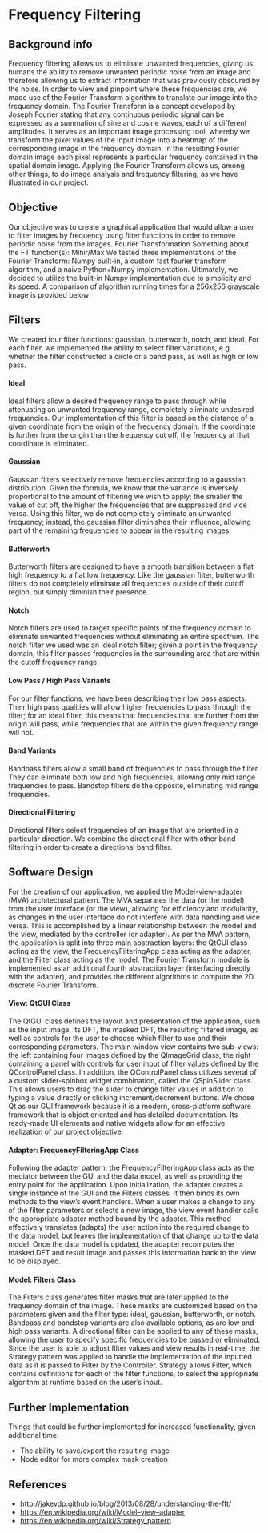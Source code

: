 # Frequency Filtering
## Background info
Frequency filtering allows us to eliminate unwanted frequencies, giving us humans the ability to remove unwanted periodic noise from an image and therefore allowing us to extract information that was previously obscured by the noise. In order to view and pinpoint where these frequencies are, we made use of the Fourier Transform algorithm to translate our image into the frequency domain. The Fourier Transform is a concept developed by Joseph Fourier stating that any continuous periodic signal can be expressed as a summation of sine and cosine waves, each of a different amplitudes. It serves as an important image processing tool, whereby we transform the pixel values of the input image into a heatmap of the corresponding image in the frequency domain. In the resulting Fourier domain image each pixel represents a particular frequency contained in the spatial domain image. Applying the Fourier Transform allows us, among other things, to do image analysis and frequency filtering, as we have illustrated in our project.
## Objective
Our objective was to create a graphical application that would allow a user to filter images by frequency using filter functions in order to remove periodic noise from the images.
Fourier Transformation
Something about the FT function(s): Mihir/Max
We tested three implementations of the Fourier Transform: Numpy built-in, a custom fast fourier transform algorithm, and a naive Python+Numpy implementation. Ultimately, we decided to utilize the built-in Numpy implementation due to simplicity and its speed. A comparison of algorithm running times for a 256x256 grayscale image is provided below:
## Filters
We created four filter functions: gaussian, butterworth, notch, and ideal. For each filter, we implemented the ability to select filter variations, e.g. whether the filter constructed a circle or a band pass, as well as high or low pass.
#### Ideal
Ideal filters allow a desired frequency range to pass through while attenuating an unwanted frequency range, completely eliminate undesired frequencies. Our implementation of this filter is based on the distance of a given coordinate from the origin of the frequency domain. If the coordinate is further from the origin than the frequency cut off, the frequency at that coordinate is eliminated.
#### Gaussian
Gaussian filters selectively remove frequencies according to a gaussian distribution. Given the formula, we know that the variance is inversely proportional to the amount of filtering we wish to apply; the smaller the value of cut off, the higher the frequencies that are suppressed and vice versa. Using this filter, we do not completely eliminate an unwanted frequency; instead, the gaussian filter diminishes their influence, allowing part of the remaining frequencies to  appear in the resulting images.
#### Butterworth
Butterworth filters are designed to have a smooth transition between a flat high frequency to a flat low frequency. Like the gaussian filter, butterworth filters do not completely eliminate all frequencies outside of their cutoff region, but simply diminish their presence.
#### Notch
Notch filters are used to target specific points of the frequency domain to eliminate unwanted frequencies without eliminating an entire spectrum. The notch filter we used was an ideal notch filter; given a point in the frequency domain, this filter passes frequencies in the surrounding area that are within the cutoff frequency range.
#### Low Pass / High Pass Variants
For our filter functions, we have been describing their low pass aspects. Their high pass qualities will allow higher frequencies to pass through the filter; for an ideal filter, this means that frequencies that are further from the origin will pass, while frequencies that are within the given frequency range will not.
#### Band Variants
Bandpass filters allow a small band of frequencies to pass through the filter. They can eliminate both low and high frequencies, allowing only mid range frequencies to pass. Bandstop filters do the opposite, eliminating mid range frequencies.
#### Directional Filtering
Directional filters select frequencies of an image that are oriented in a particular direction. We combine the directional filter with other band filtering in order to create a directional band filter.
## Software Design
For the creation of our application, we applied the Model-view-adapter (MVA) architectural pattern. The MVA separates the data (or the model) from the user interface (or the view), allowing for efficiency and modularity, as changes in the user interface do not interfere with data handling and vice versa. This is accomplished by a linear relationship between the model and the view, mediated by the controller (or adapter).
As per the MVA pattern, the application is split into three main abstraction layers: the QtGUI class acting as the view, the FrequencyFilteringApp class acting as the adapter, and the Filter class acting as the model. The Fourier Transform module is implemented as an additional fourth abstraction layer (interfacing directly with the adapter), and provides the different algorithms to compute the 2D discrete Fourier Transform.
#### View: QtGUI Class
The QtGUI class defines the layout and presentation of the application, such as the input image, its DFT, the masked DFT, the resulting filtered image, as well as controls for the user to choose which filter to use and their corresponding parameters.
The main window view contains two sub-views: the left containing four images defined by the QImageGrid class, the right containing a panel with controls for user input of filter values defined by the QControlPanel class. In addition, the QControlPanel class utilizes several of a custom slider-spinbox widget combination, called the QSpinSlider class. This allows users to drag the slider to change filter values in addition to typing a value directly or clicking increment/decrement buttons.
We chose Qt as our GUI framework because it is a modern, cross-platform software framework that is object oriented and has detailed documentation. Its ready-made UI elements and native widgets allow for an effective realization of our project objective. 
#### Adapter: FrequencyFilteringApp Class
Following the adapter pattern, the FrequencyFilteringApp class acts as the mediator between the GUI and the data model, as well as providing the entry point for the application. Upon initialization, the adapter creates a single instance of the GUI and the Filters classes. It then binds its own methods to the view’s event handlers.
When a user makes a change to any of the filter parameters or selects a new image, the view event handler calls the appropriate adapter method bound by the adapter. This method effectively translates (adapts) the user action into the required change to the data model, but leaves the implementation of that change up to the data model.
Once the data model is updated, the adapter recomputes the masked DFT and result image and passes this information back to the view to be displayed.
#### Model: Filters Class
The Filters class generates filter masks that are later applied to the frequency domain of the image. These masks are customized based on the parameters given and the filter type: ideal, gaussian, butterworth, or notch. Bandpass and bandstop variants are also available options, as are low and high pass variants. A directional filter can be applied to any of these masks, allowing the user to specify specific frequencies to be passed or eliminated.
Since the user is able to adjust filter values and view results in real-time, the Strategy pattern was applied to handle the implementation of the inputted data as it is passed to Filter by the Controller. Strategy allows Filter, which contains definitions for each of the filter functions, to select the appropriate algorithm at runtime based on the user’s input.
## Further Implementation
Things that could be further implemented for increased functionality, given additional time:
* The ability to save/export the resulting image
* Node editor for more complex mask creation

## References
* http://jakevdp.github.io/blog/2013/08/28/understanding-the-fft/
* https://en.wikipedia.org/wiki/Model–view–adapter
* https://en.wikipedia.org/wiki/Strategy_pattern
